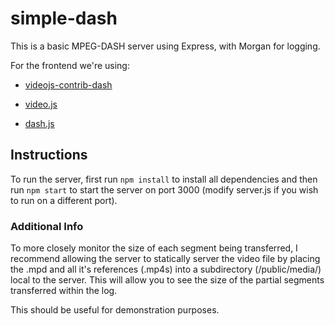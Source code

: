 # simple-dash

This is a basic MPEG-DASH server using Express, with Morgan for logging.

For the frontend we're using:

- [videojs-contrib-dash](https://github.com/videojs/videojs-contrib-dash)

- [video.js](https://github.com/videojs/video.js)

- [dash.js](https://github.com/Dash-Industry-Forum/dash.js)

## Instructions

To run the server, first run `npm install` to install all dependencies and then run `npm start` to start the server on port 3000 (modify server.js if you wish to run on a different port).

### Additional Info

To more closely monitor the size of each segment being transferred, I recommend allowing the server to statically server the video file by placing the .mpd and all it's references (.mp4s) into a subdirectory (/public/media/) local to the server. This will allow you to see the size of the partial segments transferred within the log.

This should be useful for demonstration purposes.
